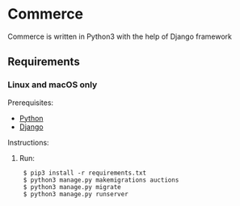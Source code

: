 # Commerce

Commerce is written in Python3 with the help of Django framework

## Requirements

### Linux and macOS only

Prerequisites:

* [Python][Python-download]
* [Django][Django-download]

Instructions:

1. Run:

        $ pip3 install -r requirements.txt
        $ python3 manage.py makemigrations auctions
        $ python3 manage.py migrate
        $ python3 manage.py runserver

[Django-download]: https://www.djangoproject.com/download/
[Python-download]: https://www.python.org/downloads/
